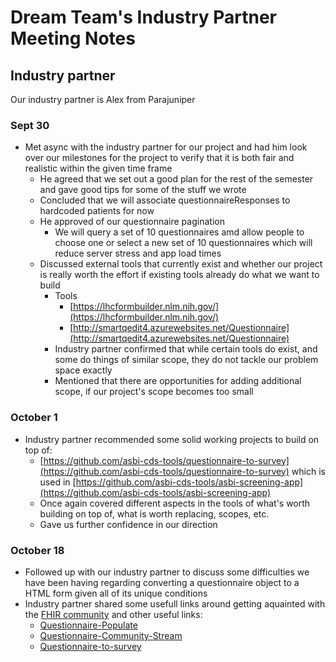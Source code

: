 # Dream Team's Industry Partner Meeting Notes

## Industry partner
Our industry partner is Alex from Parajuniper

### Sept 30
 - Met async with the industry partner for our project and had him look over our milestones for the project to verify that it is both fair and realistic within the given time frame
     - He agreed that we set out a good plan for the rest of the semester and gave good tips for some of the stuff we wrote
     - Concluded that we will associate questionnaireResponses to hardcoded patients for now
     - He approved of our questionnaire pagination
       - We will query a set of 10 questionnaires amd allow people to choose one or select a new set of 10 questionnaires which will reduce server stress and app load times
     - Discussed external tools that currently exist and whether our project is really worth the effort if existing tools already do what we want to build
       - Tools
         - [https://lhcformbuilder.nlm.nih.gov/](https://lhcformbuilder.nlm.nih.gov/)
         - [http://smartqedit4.azurewebsites.net/Questionnaire](http://smartqedit4.azurewebsites.net/Questionnaire)
       - Industry partner confirmed that while certain tools do exist, and some do things of similar scope, they do not tackle our problem space exactly
       - Mentioned that there are opportunities for adding additional scope, if our project's scope becomes too small

### October 1
- Industry partner recommended some solid working projects to build on top of:
	- [https://github.com/asbi-cds-tools/questionnaire-to-survey](https://github.com/asbi-cds-tools/questionnaire-to-survey) which is used in [https://github.com/asbi-cds-tools/asbi-screening-app](https://github.com/asbi-cds-tools/asbi-screening-app)
	- Once again covered different aspects in the tools of what's worth building on top of, what is worth replacing, scopes, etc.
	- Gave us further confidence in our direction

### October 18
- Followed up with our industry partner to discuss some difficulties we have been having regarding converting a questionnaire object to a HTML form given all of its unique conditions
- Industry partner shared some usefull links around getting aquainted with the [FHIR community](https://chat.fhir.org/) and other useful links:
	- [Questionnaire-Populate](https://build.fhir.org/ig/HL7/sdc/OperationDefinition-Questionnaire-populate.html)
	- [Questionnaire-Community-Stream](https://chat.fhir.org/#narrow/stream/179255-questionnaire)
	- [Questionnaire-to-survey](https://github.com/asbi-cds-tools/questionnaire-to-survey)
